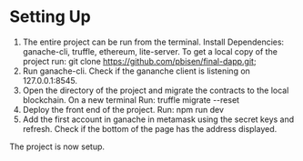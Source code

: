 # Setting Up
1. The entire project can be run from the terminal.
		Install Dependencies: ganache-cli, truffle, ethereum, lite-server.
		To get a local copy of the project run:  git clone https://github.com/pbisen/final-dapp.git;
2. Run ganache-cli.
		Check if the gananche client is listening on 127.0.0.1:8545.
3. Open the directory of the project and migrate the contracts to the local blockchain.
		On a new terminal Run: truffle migrate --reset
4. Deploy the front end of the project.
		Run: npm run dev
5. Add the first account in ganache in metamask using the secret keys and refresh. Check if the bottom of the page has the address displayed.

The project is now setup.


